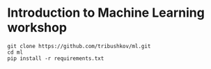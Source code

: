 # Introduction to Machine Learning workshop

```
git clone https://github.com/tribushkov/ml.git
cd ml
pip install -r requirements.txt
```
